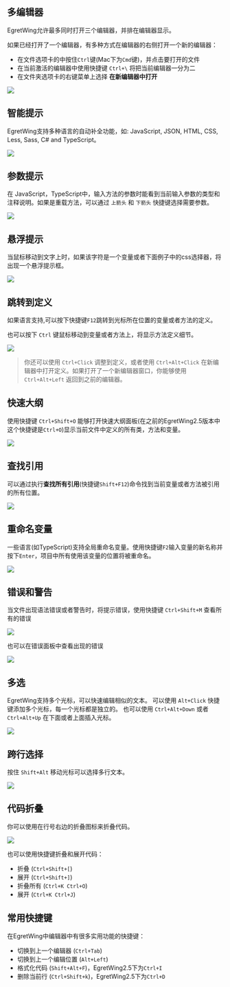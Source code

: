 
## 多编辑器 

EgretWing允许最多同时打开三个编辑器，并排在编辑器显示。

如果已经打开了一个编辑器，有多种方式在编辑器的右侧打开一个新的编辑器：

- 在文件选项卡的中按住`Ctrl`键(Mac下为`Cmd`键)，并点击要打开的文件
- 在当前激活的编辑器中使用快捷键 `Ctrl+\` 将把当前编辑器一分为二
- 在文件夹选项卡的右键菜单上选择 **在新编辑器中打开**

![](18.png)


## 智能提示 ##

EgretWing支持多种语言的自动补全功能，如: JavaScript, JSON, HTML, CSS, Less, Sass, C# and TypeScript。

![](19.png)

## 参数提示 ##

在 JavaScript，TypeScript中，输入方法的参数时能看到当前输入参数的类型和注释说明。如果是重载方法，可以通过 `上箭头` 和 `下箭头` 快捷键选择需要参数。

![](20.png)

## 悬浮提示 ##

当鼠标移动到文字上时，如果该字符是一个变量或者下面例子中的css选择器，将出现一个悬浮提示框。

![](21.png)

## 跳转到定义 ##

如果语言支持,可以按下快捷键`F12`跳转到光标所在位置的变量或者方法的定义。

也可以按下 `Ctrl` 键鼠标移动到变量或者方法上，将显示方法定义细节。

![](22.png)

> 你还可以使用 `Ctrl+Click` 调整到定义，或者使用 `Ctrl+Alt+Click` 在新编辑器中打开定义。如果打开了一个新编辑器窗口，你能够使用 `Ctrl+Alt+Left` 返回到之前的编辑器。

## 快速大纲 ##

使用快捷键 `Ctrl+Shift+O` 能够打开快速大纲面板(在之前的EgretWing2.5版本中这个快捷键是`Ctrl+O`)显示当前文件中定义的所有类，方法和变量。

![](23.png)


## 查找引用 ##

可以通过执行**查找所有引用**(快捷键`Shift+F12`)命令找到当前变量或者方法被引用的所有位置。

![](24.png)

## 重命名变量 ##

一些语言(如TypeScript)支持全局重命名变量。使用快捷键`F2`输入变量的新名称并按下`Enter`，项目中所有使用该变量的位置将被重命名。

![](25.png)


## 错误和警告 ##

当文件出现语法错误或者警告时，将提示错误，使用快捷键 `Ctrl+Shift+M` 查看所有的错误

![](26.png)

也可以在错误面板中查看出现的错误

![](27.png)

## 多选 ##

EgretWing支持多个光标，可以快速编辑相似的文本。 可以使用 `Alt+Click` 快捷键添加多个光标，每一个光标都是独立的。 也可以使用 `Ctrl+Alt+Down` 或者 `Ctrl+Alt+Up` 在下面或者上面插入光标。

![](28.gif)

## 跨行选择 ##

按住 `Shift+Alt` 移动光标可以选择多行文本。

![](29.gif)


## 代码折叠 ##

你可以使用在行号右边的折叠图标来折叠代码。

![](30.gif)

也可以使用快捷键折叠和展开代码：

- 折叠 (`Ctrl+Shift+[`)
- 展开 (`Ctrl+Shift+]`)
- 折叠所有 (`Ctrl+K Ctrl+O`)
- 展开 (`Ctrl+K Ctrl+J`)

## 常用快捷键 ##

在EgretWing中编辑器中有很多实用功能的快捷键：

- 切换到上一个编辑器 (`Ctrl+Tab`)
- 切换到上一个编辑位置 (`Alt+Left`)
- 格式化代码 (`Shift+Alt+F`)，EgretWing2.5下为`Ctrl+I`
- 删除当前行 (`Ctrl+Shift+k`)，EgretWing2.5下为`Ctrl+D`